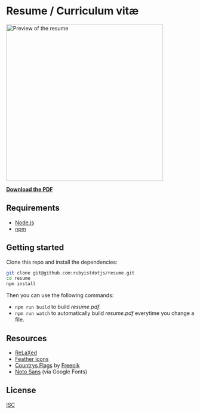 # Resume / Curriculum vitæ

<img src="https://i.imgur.com/Rxpc2WZ.png" alt="Preview of the resume" height="420" />

[**Download the PDF**](https://github.com/rubyistdotjs/resume/raw/master/resume.pdf)

## Requirements

- [Node.js](https://nodejs.org/)
- [npm](https://www.npmjs.com/)

## Getting started

Clone this repo and install the dependencies:

```bash
git clone git@github.com:rubyistdotjs/resume.git
cd resume
npm install
```

Then you can use the following commands:

- `npm run build` to build _resume.pdf_.
- `npm run watch` to automatically build _resume.pdf_ everytime you change a file.

## Resources

- [ReLaXed](https://github.com/RelaxedJS/ReLaXed)
- [Feather icons](https://feathericons.com/)
- [Countrys Flags](https://www.flaticon.com/packs/flags-collection-4) by [Freepik](https://www.freepik.com/)
- [Noto Sans](https://fonts.google.com/noto/specimen/Noto+Sans) (via Google Fonts)

## License

[ISC](./LICENSE)
